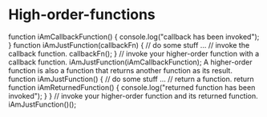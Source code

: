 # High-order-functions

function iAmCallbackFunction() {
 console.log("callback has been invoked");
}
function iAmJustFunction(callbackFn) {
 // do some stuff ...
 // invoke the callback function.
 callbackFn();
}
// invoke your higher-order function with a callback function.
iAmJustFunction(iAmCallbackFunction);
A higher-order function is also a function that returns another function as its result.
function iAmJustFunction() {
 // do some stuff ...
 // return a function.
 return function iAmReturnedFunction() {
 console.log("returned function has been invoked");
 }
}
// invoke your higher-order function and its returned function.
iAmJustFunction()();
